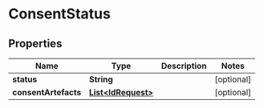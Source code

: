 

# ConsentStatus


## Properties

| Name | Type | Description | Notes |
|------------ | ------------- | ------------- | -------------|
|**status** | **String** |  |  [optional] |
|**consentArtefacts** | [**List&lt;IdRequest&gt;**](IdRequest.md) |  |  [optional] |



